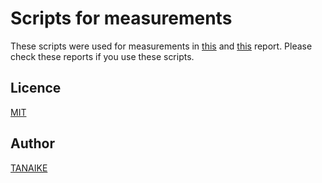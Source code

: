 # Scripts for measurements

These scripts were used for measurements in [this](https://tanaikech.github.io/2016/10/13/improved-algorithms-for-summation-of-array-elements/) and [this](https://tanaikech.github.io/2016/10/13/effects-on-optimized-codes-of-pyramid-method/) report. Please check these reports if you use these scripts.

## Licence

[MIT](LICENCE)

## Author

[TANAIKE](https://github.com/tanaikech)

